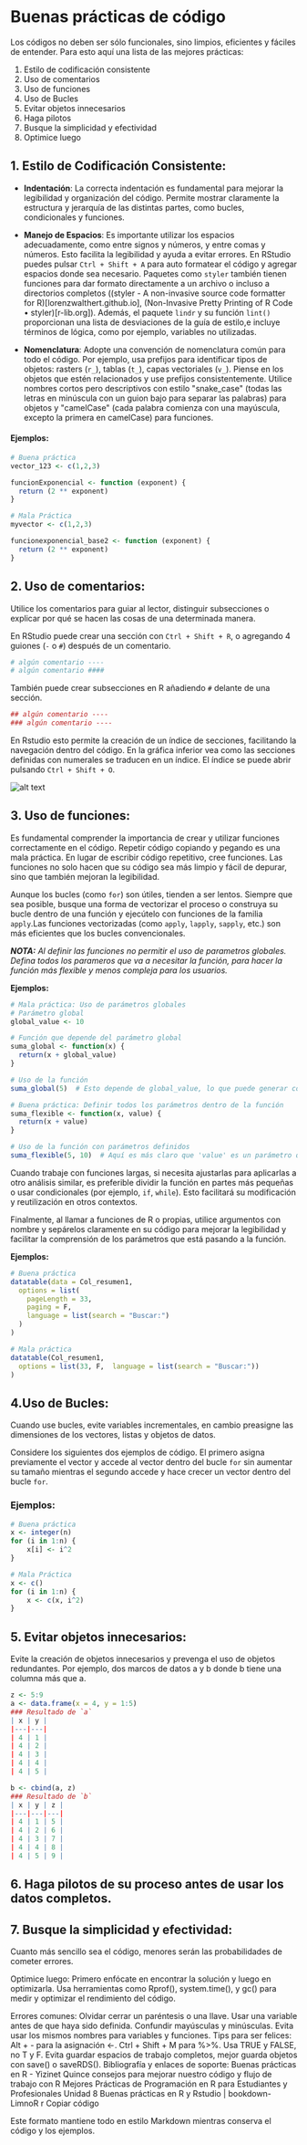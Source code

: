 # Buenas prácticas de código
Los códigos no deben ser sólo funcionales, sino limpios, eficientes y fáciles de entender. Para esto aquí una lista de las mejores prácticas: 

1. Estilo de codificación consistente
2. Uso de comentarios
3. Uso de funciones
4. Uso de Bucles
5. Evitar objetos innecesarios
6. Haga pilotos
7. Busque la simplicidad y efectividad
8. Optimice luego

## 1. Estilo de Codificación Consistente:

- **Indentación**: La correcta indentación es fundamental para mejorar la legibilidad y organización del código. Permite mostrar claramente la estructura y jerarquía de las distintas partes, como bucles, condicionales y funciones.
- **Manejo de Espacios**: Es importante utilizar los espacios adecuadamente, como entre signos y números, y entre comas y números. Esto facilita la legibilidad y ayuda a evitar errores.
En RStudio puedes pulsar `Ctrl + Shift + A` para auto formatear el código y agregar espacios donde sea necesario. Paquetes como `styler` también tienen funciones para dar formato directamente a un archivo o incluso a directorios completos ((styler - A non-invasive source code formatter for R)[lorenzwalthert.github.io], (Non-Invasive Pretty Printing of R Code • styler)[r-lib.org]). Además, el paquete `lindr` y su función `lint()` proporcionan una lista de desviaciones de la guía de estilo,e incluye términos de lógica, como por ejemplo, variables no utilizadas.

- **Nomenclatura**: Adopte una convención de nomenclatura común para todo el código. Por ejemplo, usa prefijos para identificar tipos de objetos: rasters (`r_`), tablas (`t_`), capas vectoriales (`v_`). Piense en los objetos que estén relacionados y use prefijos consistentemente.
Utilice nombres cortos pero descriptivos con estilo "snake_case" (todas las letras en minúscula con un guion bajo para separar las palabras) para objetos y "camelCase" (cada palabra comienza con una mayúscula, excepto la primera en camelCase) para funciones.

#### Ejemplos:

```r
# Buena práctica
vector_123 <- c(1,2,3)

funcionExponencial <- function (exponent) {
  return (2 ** exponent)
}

# Mala Práctica
myvector <- c(1,2,3)

funcionexponencial_base2 <- function (exponent) {
  return (2 ** exponent)
}
```
## 2. Uso de comentarios:
Utilice los comentarios para guiar al lector, distinguir subsecciones o explicar por qué se hacen las cosas de una determinada manera.

En RStudio puede crear una sección con `Ctrl + Shift + R`, o agregando 4 guiones (`-` o `#`) después de un comentario.

```r
# algún comentario ----
# algún comentario ####
```
También puede crear subsecciones en R añadiendo `#` delante de una sección.
```r
## algún comentario ----
### algún comentario ----
```

En Rstudio esto permite la creación de un índice de secciones, facilitando la navegación dentro del código. 
En la gráfica inferior vea como las secciones definidas con numerales se traducen en un índice. El índice se puede abrir pulsando `Ctrl + Shift + O`.

![alt text](contenidos.png)

## 3. Uso de funciones:
Es fundamental comprender la importancia de crear y utilizar funciones correctamente en el código. Repetir código copiando y pegando es una mala práctica. En lugar de escribir código repetitivo, cree funciones. Las funciones no solo hacen que su código sea más limpio y fácil de depurar, sino que también mejoran la legibilidad. 

Aunque los bucles (como `for`) son útiles, tienden a ser lentos. Siempre que sea posible, busque una forma de vectorizar el proceso o construya su bucle dentro de una función y ejecútelo con funciones de la familia `apply`.Las funciones vectorizadas (como `apply`, `lapply`, `sapply`, etc.) son más eficientes que los bucles convencionales.

***NOTA:*** *Al definir las funciones no permitir el uso de parametros globales. Defina todos los parameros que va a necesitar la función, para hacer la función más flexible y menos compleja para los usuarios.*

**Ejemplos:**
```r
# Mala práctica: Uso de parámetros globales
# Parámetro global
global_value <- 10

# Función que depende del parámetro global
suma_global <- function(x) {
  return(x + global_value)
}

# Uso de la función
suma_global(5)  # Esto depende de global_value, lo que puede generar confusión

# Buena práctica: Definir todos los parámetros dentro de la función
suma_flexible <- function(x, value) {
  return(x + value)
}

# Uso de la función con parámetros definidos
suma_flexible(5, 10)  # Aquí es más claro que 'value' es un parámetro que el usuario puede controlar
```
Cuando trabaje con funciones largas, si necesita ajustarlas para aplicarlas a otro análisis similar, es preferible dividir la función en partes más pequeñas o usar condicionales (por ejemplo, `if`, `while`). Esto facilitará su modificación y reutilización en otros contextos.

Finalmente, al llamar a funciones de R o propias, utilice argumentos con nombre y sepárelos claramente en su código para mejorar la legibilidad y facilitar la comprensión de los parámetros que está pasando a la función.

**Ejemplos:**
```r
# Buena práctica
datatable(data = Col_resumen1,
  options = list(
    pageLength = 33,
    paging = F,
    language = list(search = "Buscar:")
  )
)

# Mala práctica
datatable(Col_resumen1,
  options = list(33, F,  language = list(search = "Buscar:"))
)

```

## 4.Uso de Bucles:
Cuando use bucles, evite variables incrementales, en cambio preasigne las dimensiones de los vectores, listas y objetos de datos.

Considere los siguientes dos ejemplos de código. El primero asigna previamente el vector y accede al vector dentro del bucle `for` sin aumentar su tamaño mientras el segundo accede y hace crecer un vector dentro del bucle `for`.

### Ejemplos:
```r
# Buena práctica
x <- integer(n)
for (i in 1:n) {
    x[i] <- i^2
}

# Mala Práctica
x <- c() 
for (i in 1:n) {
    x <- c(x, i^2)
}
```

## 5. Evitar objetos innecesarios:
Evite la creación de objetos innecesarios y prevenga el uso de objetos redundantes. Por ejemplo, dos marcos de datos a y b donde b tiene una columna más que a. 

```r
z <- 5:9
a <- data.frame(x = 4, y = 1:5)
### Resultado de `a`
| x | y |
|---|---|
| 4 | 1 |
| 4 | 2 |
| 4 | 3 |
| 4 | 4 |
| 4 | 5 |

b <- cbind(a, z)
### Resultado de `b`
| x | y | z |
|---|---|---|
| 4 | 1 | 5 |
| 4 | 2 | 6 |
| 4 | 3 | 7 |
| 4 | 4 | 8 |
| 4 | 5 | 9 |

```
## 6. Haga pilotos de su proceso antes de usar los datos completos.
## 7. Busque la simplicidad y efectividad:
Cuanto más sencillo sea el código, menores serán las probabilidades de cometer errores.

Optimice luego:
Primero enfócate en encontrar la solución y luego en optimizarla. Usa herramientas como Rprof(), system.time(), y gc() para medir y optimizar el rendimiento del código.

Errores comunes:
Olvidar cerrar un paréntesis o una llave.
Usar una variable antes de que haya sido definida.
Confundir mayúsculas y minúsculas.
Evita usar los mismos nombres para variables y funciones.
Tips para ser felices:
Alt + - para la asignación <-.
Ctrl + Shift + M para %>%.
Usa TRUE y FALSE, no T y F.
Evita guardar espacios de trabajo completos, mejor guarda objetos con save() o saveRDS().
Bibliografía y enlaces de soporte:
Buenas prácticas en R - Yizinet
Quince consejos para mejorar nuestro código y flujo de trabajo con R
Mejores Prácticas de Programación en R para Estudiantes y Profesionales
Unidad 8 Buenas prácticas en R y Rstudio | bookdown-LimnoR
r
Copiar código

Este formato mantiene todo en estilo Markdown mientras conserva el código y los ejemplos.





